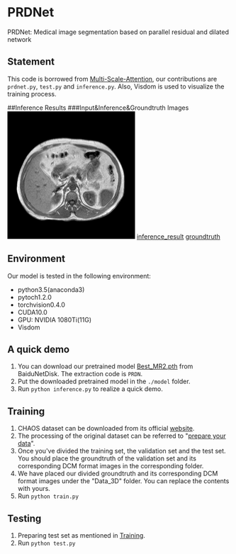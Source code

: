 # PRDNet
PRDNet: Medical image segmentation based on parallel residual and dilated network

## Statement
This code is borrowed from [Multi-Scale-Attention](https://github.com/sinAshish/Multi-Scale-Attention), our contributions are ```prdnet.py```, ```test.py``` and ```inference.py```. Also, Visdom is used to visualize the training process.

##Inference Results
###Input&Inference&Groundtruth Images
![original img](https://github.com/JasonmorrowGuo/PRDNet/blob/master/subj_2slice_12.png) [inference_result](/readme/subj_2slice_12.png) [groundtruth](/readme/groundtruth.png)

## Environment
Our model is tested in the following environment:   
  * python3.5(anaconda3)
  * pytoch1.2.0
  * torchvision0.4.0
  * CUDA10.0
  * GPU: NVIDIA 1080Ti(11G)
  * Visdom


## A quick demo
1. You can download our pretrained model [Best_MR2.pth](https://pan.baidu.com/s/1SToITGqAHMPrTLqrGiq5YQ) from BaiduNetDisk. The extraction code is ```PRDN```.
2. Put the downloaded pretrained model in the ```./model``` folder.
3. Run ```python inference.py``` to realize a quick demo.

## Training
1. CHAOS dataset can be downloaded from its official [website](https://chaos.grand-challenge.org/).
2. The processing of the original dataset can be referred to "[prepare your data](https://github.com/sinAshish/Multi-Scale-Attention)".
3. Once you've divided the training set, the validation set and the test set. You should place the groundtruth of the validation set and its corresponding DCM format images in the corresponding folder. 
4. We have placed our divided groundtruth and its corresponding DCM format images under the "Data_3D" folder. You can replace the contents with yours.
5. Run ```python train.py```

## Testing
1. Preparing test set as mentioned in [Training](#Training).
2. Run ```python test.py``` 
